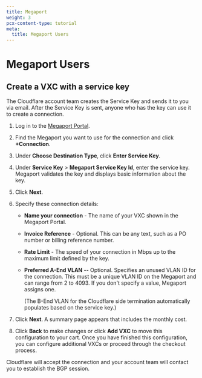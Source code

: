 ```yaml
---
title: Megaport
weight: 3
pcx-content-type: tutorial
meta:
  title: Megaport Users
---
```


# Megaport Users

## Create a VXC with a service key

The Cloudflare account team creates the Service Key and sends it to you via email. After the Service Key is sent, anyone who has the key can use it to create a connection.

1.  Log in to the [Megaport Portal](https://portal.megaport.com/).

2.  Find the Megaport you want to use for the connection and click **+Connection**.

3.  Under **Choose Destination Type**, click **Enter Service Key**.

4.  Under **Service Key** > **Megaport Service Key Id**, enter the service key.
    Megaport validates the key and displays basic information about the key.

5.  Click **Next**.

6.  Specify these connection details:

    - **Name your connection** - The name of your VXC shown in the Megaport Portal.
    - **Invoice Reference** - Optional. This can be any text, such as a PO number or billing reference number.
    - **Rate Limit** - The speed of your connection in Mbps up to the maximum limit defined by the key.
    - **Preferred A-End VLAN** -- Optional. Specifies an unused VLAN ID for the connection. This must be a unique VLAN ID on the Megaport and can range from 2 to 4093. If you don't specify a value, Megaport assigns one.

      (The B-End VLAN for the Cloudflare side termination automatically populates based on the service key.)

7.  Click **Next**. A summary page appears that includes the monthly cost.

8.  Click **Back** to make changes or click **Add VXC** to move this configuration to your cart. Once you have finished this configuration, you can configure additional VXCs or proceed through the checkout process.

Cloudflare will accept the connection and your account team will contact you to establish the BGP session.
